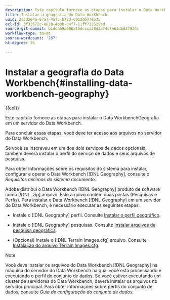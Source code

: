 ```yaml
---
description: Este capítulo fornece as etapas para instalar o Data WorkbenchGeografia em um servidor do Data Workbench.
title: Instalar a geografia do Data Workbench
uuid: 2c3d2e4a-97a7-4afc-b72d-c012db77e535
exl-id: 3f32672c-e62b-4b8b-84f7-11ff732519ad
source-git-commit: b1dda69a606a16dccca30d2a74c7e63dbd27936c
workflow-type: tm+mt
source-wordcount: '207'
ht-degree: 3%

---
```


# Instalar a geografia do Data Workbench{#installing-data-workbench-geography}

{{eol}}

Este capítulo fornece as etapas para instalar o Data WorkbenchGeografia em um servidor do Data Workbench.

Para concluir essas etapas, você deve ter acesso aos arquivos no servidor do Data Workbench.

Se você se inscreveu em um dos dois serviços de dados opcionais, também deverá instalar o perfil do serviço de dados e seus arquivos de pesquisa.

Para obter informações sobre os requisitos do sistema para instalar, configurar e operar o Data Workbench [!DNL Geography], consulte o *Requisitos mínimos do sistema* documento.

Adobe distribui o Data Workbench [!DNL Geography] produto de software como [!DNL .zip] arquivo. Este arquivo contém duas pastas (Pesquisas e Perfis). Para instalar o Data Workbench [!DNL Geography] em um servidor do Data Workbench, é necessário executar as seguintes etapas:

* Instale o [!DNL Geography] perfil. Consulte [Instalar o perfil geográfico](../../../home/c-geo-oview/c-inst-geo/t-inst-geo-prof.md).

* Instale o [!DNL Geography] pesquisas. Consulte [Instalar arquivos de pesquisa geográfica](../../../home/c-geo-oview/c-inst-geo/t-inst-lkp-files.md).

* (Opcional) Instale o [!DNL Terrain Images.cfg] arquivo. Consulte [Instalação do arquivo Terrain Images.cfg](../../../home/c-geo-oview/c-inst-geo/t-inst-trn-imgs-file.md).

>[!NOTE]
>
>Você deve instalar os arquivos do Data Workbench [!DNL Geography] na máquina do servidor do Data Workbench na qual você está processando e executando o perfil do conjunto de dados. Se você estiver executando um cluster de servidores do Data Workbench, deverá instalar os arquivos no servidor principal. Para obter informações sobre perfis do conjunto de dados, consulte *Guia de configuração do conjunto de dados*.
